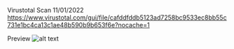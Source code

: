 Virustotal Scan 11/01/2022
https://www.virustotal.com/gui/file/cafddfddb5123ad7258bc9533ec8bb55c731e1bc4ca13c1ae48b590b9b653f6e?nocache=1


Preview 
![alt text](https://i.ibb.co/26NdZp3/ssss.png)
